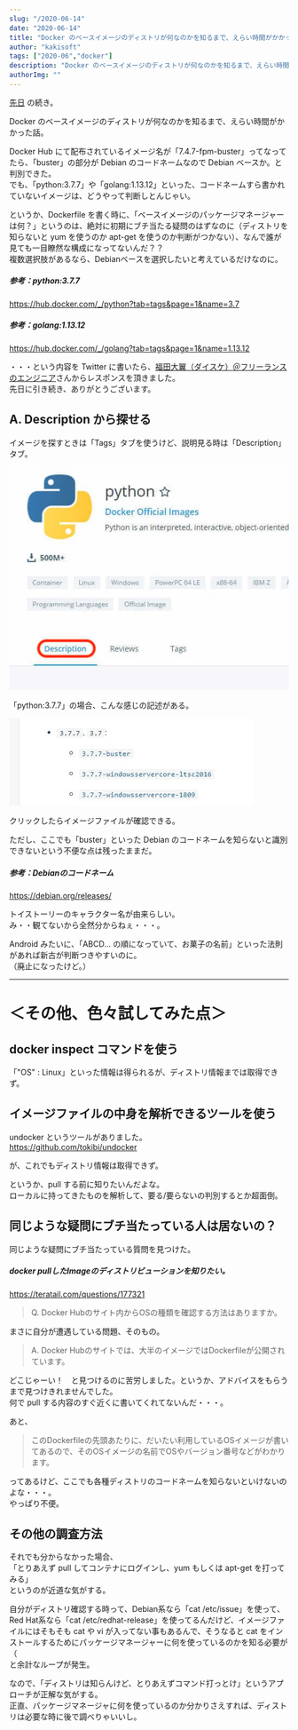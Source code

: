```yaml
---
slug: "/2020-06-14"
date: "2020-06-14"
title: "Docker のベースイメージのディストリが何なのかを知るまで、えらい時間がかかった話。"
author: "kakisoft"
tags: ["2020-06","docker"]
description: "Docker のベースイメージのディストリが何なのかを知るまで、えらい時間がかかった話。"
authorImg: ""
---
```


[先日](./2020-06-13) の続き。  

Docker のベースイメージのディストリが何なのかを知るまで、えらい時間がかかった話。  

Docker Hub にて配布されているイメージ名が「7.4.7-fpm-buster」ってなってたら、「buster」の部分が Debian のコードネームなので Debian ベースか。と判別できた。  
でも、「python:3.7.7」や「golang:1.13.12」といった、コードネームすら書かれていないイメージは、どうやって判断しとんじゃい。  

というか、Dockerfile を書く時に、「ベースイメージのパッケージマネージャーは何？」というのは、絶対に初期にブチ当たる疑問のはずなのに（ディストリを知らないと yum を使うのか apt-get を使うのか判断がつかない）、なんで誰が見ても一目瞭然な構成になってないんだ？？  
複数選択肢があるなら、Debianベースを選択したいと考えているだけなのに。  

##### 参考：python:3.7.7
<https://hub.docker.com/_/python?tab=tags&page=1&name=3.7>  

##### 参考：golang:1.13.12
<https://hub.docker.com/_/golang?tab=tags&page=1&name=1.13.12>  

・・・という内容を Twitter に書いたら、[福田大翼（ダイスケ）＠フリーランスのエンジニア](https://twitter.com/moyashidaisuke)さんからレスポンスを頂きました。  
先日に引き続き、ありがとうございます。  


## A. Description から探せる
イメージを探すときは「Tags」タブを使うけど、説明見る時は「Description」タブ。  

![python_3.7.7_03](python_3.7.7_03.jpg)  

「python:3.7.7」の場合、こんな感じの記述がある。   

![python_3.7.7_04](python_3.7.7_04.jpg)  

クリックしたらイメージファイルが確認できる。  

ただし、ここでも「buster」といった Debian のコードネームを知らないと識別できないという不便な点は残ったままだ。  

##### 参考：Debianのコードネーム
<https://debian.org/releases/>  

トイストーリーのキャラクター名が由来らしい。  
み・・観てないから全然分からねぇ・・・。  

Android みたいに、「ABCD... の順になっていて、お菓子の名前」といった法則があれば新古が判断つきやすいのに。  
（廃止になったけど。）  

__________________________________________________________________________________________________________
# ＜その他、色々試してみた点＞

## docker inspect コマンドを使う
「"OS" : Linux」といった情報は得られるが、ディストリ情報までは取得できず。  


## イメージファイルの中身を解析できるツールを使う
undocker というツールがありました。  
<https://github.com/tokibi/undocker>  

が、これでもディストリ情報は取得できず。  

というか、pull する前に知りたいんだよな。  
ローカルに持ってきたものを解析して、要る/要らないの判別するとか超面倒。


## 同じような疑問にブチ当たっている人は居ないの？
同じような疑問にブチ当たっている質問を見つけた。  

##### docker pullしたImageのディストリビューションを知りたい。
<https://teratail.com/questions/177321>  

> Q. Docker Hubのサイト内からOSの種類を確認する方法はありますか。

まさに自分が遭遇している問題、そのもの。  

> A. Docker Hubのサイトでは、大半のイメージではDockerfileが公開されています。

どこじゃーい！　と見つけるのに苦労しました。というか、アドバイスをもらうまで見つけきれませんでした。  
何で pull する内容のすぐ近くに書いてくれてないんだ・・・。   

あと、

> このDockerfileの先頭あたりに、だいたい利用しているOSイメージが書いてあるので、そのOSイメージの名前でOSやバージョン番号などがわかります。

ってあるけど、ここでも各種ディストリのコードネームを知らないといけないのよな・・・。  
やっぱり不便。  


## その他の調査方法
それでも分からなかった場合、  
「とりあえず pull してコンテナにログインし、yum もしくは apt-get を打ってみる」  
というのが近道な気がする。  

自分がディストリ確認する時って、Debian系なら「cat /etc/issue」を使って、Red Hat系なら「cat /etc/redhat-release」を使ってるんだけど、イメージファイルにはそもそも cat や vi が入ってない事もあるんで、そうなると cat をインストールするためにパッケージマネージャーに何を使っているのかを知る必要が（  
と余計なループが発生。

なので、「ディストリは知らんけど、とりあえずコマンド打っとけ」というアプローチが正解な気がする。  
正直、パッケージマネージャに何を使っているのか分かりさえすれば、ディストリは必要な時に後で調べりゃいいし。  





